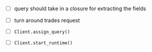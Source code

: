 - [ ] query should take in a closure for extracting the fields

- [ ] turn around trades request

- [ ] `Client.assign_query()`

- [ ] `Client.start_runtime()`
